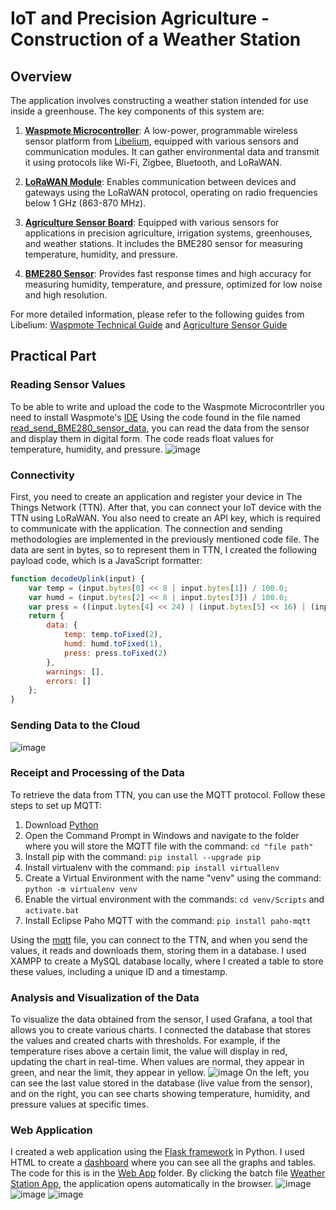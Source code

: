 # IoT and Precision Agriculture - Construction of a Weather Station

## Overview
The application involves constructing a weather station intended for use inside a greenhouse. The key components of this system are:

1. **[Waspmote Microcontroller](https://development.libelium.com/waspmote-technical-guide/hardware)**: A low-power, programmable wireless sensor platform from [Libelium](https://www.libelium.com/), equipped with various sensors and communication modules. It can gather environmental data and transmit it using protocols like Wi-Fi, Zigbee, Bluetooth, and LoRaWAN.

2. **[LoRaWAN Module](https://development.libelium.com/waspmote-technical-guide/lorawan-modules)**: Enables communication between devices and gateways using the LoRaWAN protocol, operating on radio frequencies below 1 GHz (863-870 MHz).

3. **[Agriculture Sensor Board](https://development.libelium.com/agriculture-sensor-guide/hardware)**: Equipped with various sensors for applications in precision agriculture, irrigation systems, greenhouses, and weather stations. It includes the BME280 sensor for measuring temperature, humidity, and pressure.

4. **[BME280 Sensor](https://development.libelium.com/agriculture-sensor-guide/sensors#temperature-humidity-and-pressure-sensor-bme280)**: Provides fast response times and high accuracy for measuring humidity, temperature, and pressure, optimized for low noise and high resolution.

For more detailed information, please refer to the following guides from Libelium: [Waspmote Technical Guide](https://development.libelium.com/waspmote-technical-guide) and [Agriculture Sensor Guide](https://development.libelium.com/agriculture-sensor-guide)

## Practical Part

### Reading Sensor Values
To be able to write and upload the code to the Waspmote Microcontrller you need to install Waspmote's [IDE](https://development.libelium.com/ide-user-guide)
Using the code found in the file named [read_send_BME280_sensor_data](https://github.com/Comebackerino/AgriWeatherStation/blob/main/read_send_BME280_sensor_data.cpp), you can read the data from the sensor and display them in digital form. The code reads float values for temperature, humidity, and pressure.
![image](https://github.com/Comebackerino/AgriWeatherStation/assets/145468982/02eef3c9-6259-4609-b06d-fc2331b8c00e)

### Connectivity
First, you need to create an application and register your device in The Things Network (TTN). After that, you can connect your IoT device with the TTN using LoRaWAN. You also need to create an API key, which is required to communicate with the application. The connection and sending methodologies are implemented in the previously mentioned code file. The data are sent in bytes, so to represent them in TTN, I created the following payload code, which is a JavaScript formatter:
```js
function decodeUplink(input) {
    var temp = (input.bytes[0] << 8 | input.bytes[1]) / 100.0;
    var humd = (input.bytes[2] << 8 | input.bytes[3]) / 100.0;
    var press = ((input.bytes[4] << 24) | (input.bytes[5] << 16) | (input.bytes[6] << 8) | input.bytes[7]) / 100.0;
    return {
        data: {
            temp: temp.toFixed(2),
            humd: humd.toFixed(1),
            press: press.toFixed(2)
        },
        warnings: [],
        errors: []
    };
}
```
### Sending Data to the Cloud
![image](https://github.com/Comebackerino/AgriWeatherStation/assets/145468982/7fa41bb1-5b54-461d-a380-6034e0a4b8eb)

### Receipt and Processing of the Data
To retrieve the data from TTN, you can use the MQTT protocol. Follow these steps to set up MQTT:
1. Download [Python](https://www.python.org/downloads/)
2. Open the Command Prompt in Windows and navigate to the folder where you will store the MQTT file with the command: ```cd "file path"```
3. Install pip with the command: ```pip install --upgrade pip```
4. Install virtualenv with the command: ```pip install virtuallenv```
5. Create a Virtual Environment with the name "venv" using the command: ```python -m virtualenv venv``` 
6. Enable the virtual environment with the commands: ```cd venv/Scripts``` and ```activate.bat```
7. Install Eclipse Paho MQTT with the command: ```pip install paho-mqtt``` 

Using the [mqtt](https://github.com/Comebackerino/AgriWeatherStation/blob/main/mqtt.py) file, you can connect to the TTN, and when you send the values, it reads and downloads them, storing them in a database. I used XAMPP to create a MySQL database locally, where I created a table to store these values, including a unique ID and a timestamp.

### Analysis and Visualization of the Data
To visualize the data obtained from the sensor, I used Grafana, a tool that allows you to create various charts. I connected the database that stores the values and created charts with thresholds. For example, if the temperature rises above a certain limit, the value will display in red, updating the chart in real-time. When values are normal, they appear in green, and near the limit, they appear in yellow.
![image](https://github.com/Comebackerino/AgriWeatherStation/assets/145468982/931e66c6-6091-4979-9c81-0c873a48deb7)
On the left, you can see the last value stored in the database (live value from the sensor), and on the right, you can see charts showing temperature, humidity, and pressure values at specific times.

### Web Application
I created a web application using the [Flask framework](https://github.com/Comebackerino/AgriWeatherStation/blob/main/Web%20App/app.py) in Python. I used HTML to create a [dashboard](https://github.com/Comebackerino/AgriWeatherStation/blob/main/Web%20App/templates/dashboard.html) where you can see all the graphs and tables. The code for this is in the [Web App](https://github.com/Comebackerino/AgriWeatherStation/tree/main/Web%20App) folder. By clicking the batch file [Weather Station App](https://github.com/Comebackerino/AgriWeatherStation/blob/main/Web%20App/Weather%20Station%20App.bat), the application opens automatically in the browser.
![image](https://github.com/Comebackerino/AgriWeatherStation/assets/145468982/ec36069d-eed9-4964-88a0-4690d53282a5)
![image](https://github.com/Comebackerino/AgriWeatherStation/assets/145468982/55aa6417-932b-4bb1-8fbd-3d7cf7f1c8f0)
![image](https://github.com/Comebackerino/AgriWeatherStation/assets/145468982/e23de892-59e8-4c7b-8d1e-e466d6f8b831)






